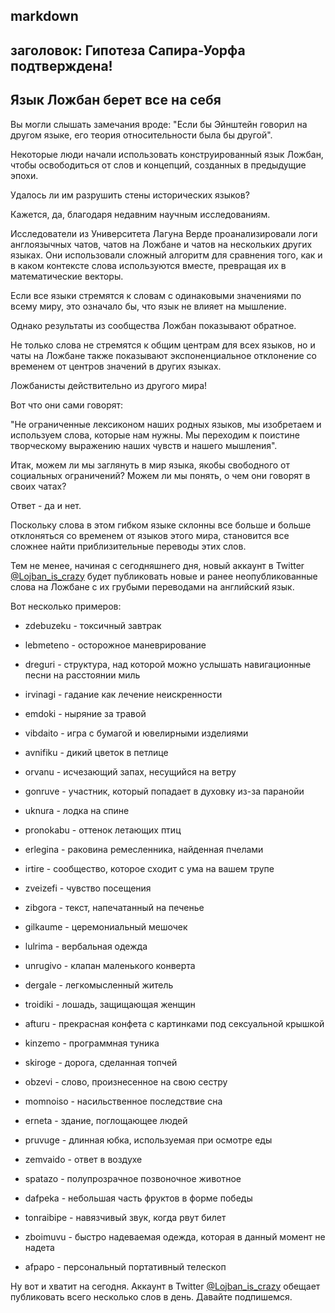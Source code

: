 markdown
---
заголовок: Гипотеза Сапира-Уорфа подтверждена!
---

## Язык Ложбан берет все на себя

Вы могли слышать замечания вроде: "Если бы Эйнштейн говорил на другом языке, его теория относительности была бы другой".

Некоторые люди начали использовать конструированный язык Ложбан, чтобы освободиться от слов и концепций, созданных в предыдущие эпохи.

Удалось ли им разрушить стены исторических языков?

Кажется, да, благодаря недавним научным исследованиям.

Исследователи из Университета Лагуна Верде проанализировали логи англоязычных чатов, чатов на Ложбане и чатов на нескольких других языках. Они использовали сложный алгоритм для сравнения того, как и в каком контексте слова используются вместе, превращая их в математические векторы.

Если все языки стремятся к словам с одинаковыми значениями по всему миру, это означало бы, что язык не влияет на мышление.

Однако результаты из сообщества Ложбан показывают обратное.

Не только слова не стремятся к общим центрам для всех языков, но и чаты на Ложбане также показывают экспоненциальное отклонение со временем от центров значений в других языках.

Ложбанисты действительно из другого мира!

Вот что они сами говорят:

"Не ограниченные лексиконом наших родных языков, мы изобретаем и используем слова, которые нам нужны. Мы переходим к поистине творческому выражению наших чувств и нашего мышления".

Итак, можем ли мы заглянуть в мир языка, якобы свободного от социальных ограничений? Можем ли мы понять, о чем они говорят в своих чатах?

Ответ - да и нет.

Поскольку слова в этом гибком языке склонны все больше и больше отклоняться со временем от языков этого мира, становится все сложнее найти приблизительные переводы этих слов.

Тем не менее, начиная с сегодняшнего дня, новый аккаунт в Twitter [@Lojban_is_crazy](https://twitter.com/LojbanIsCrazy) будет публиковать новые и ранее неопубликованные слова на Ложбане с их грубыми переводами на английский язык.

Вот несколько примеров:

- zdebuzeku - токсичный завтрак
- lebmeteno - осторожное маневрирование
- dreguri - структура, над которой можно услышать навигационные песни на расстоянии миль
- irvinagi - гадание как лечение неискренности
- emdoki - ныряние за травой
- vibdaito - игра с бумагой и ювелирными изделиями
- avnifiku - дикий цветок в петлице
- orvanu - исчезающий запах, несущийся на ветру
- gonruve - участник, который попадает в духовку из-за паранойи
- uknura - лодка на спине
- pronokabu - оттенок летающих птиц
- erlegina - раковина ремесленника, найденная пчелами
- irtire - сообщество, которое сходит с ума на вашем трупе
- zveizefi - чувство посещения
- zibgora - текст, напечатанный на печенье
- gilkaume - церемониальный мешочек
- lulrima - вербальная одежда
- unrugivo - клапан маленького конверта
- dergale - легкомысленный житель
- troidiki - лошадь, защищающая женщин
- afturu - прекрасная конфета с картинками под сексуальной крышкой
- kinzemo - программная туника
- skiroge - дорога, сделанная топчей
- obzevi - слово, произнесенное на свою сестру
- momnoiso - насильственное последствие сна

- erneta - здание, поглощающее людей
- pruvuge - длинная юбка, используемая при осмотре еды
- zemvaido - ответ в воздухе
- spatazo - полупрозрачное позвоночное животное
- dafpeka - небольшая часть фруктов в форме победы
- tonraibipe - навязчивый звук, когда рвут билет
- zboimuvu - быстро надеваемая одежда, которая в данный момент не надета
- afpapo - персональный портативный телескоп

Ну вот и хватит на сегодня. Аккаунт в Twitter [@Lojban_is_crazy](https://twitter.com/LojbanIsCrazy) обещает публиковать всего несколько слов в день. Давайте подпишемся.